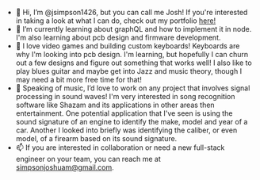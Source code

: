 - 👋 Hi, I’m @jsimpson1426, but you can call me Josh! If you're interested in taking a look at what I can do, check out my portfolio <a href="www.joshdev.co" target="_blank"> here! </a>
- 🌱 I’m currently learning about graphQL and how to implement it in node. I'm also learning about pcb design and firmware development.
- 👀 I love video games and building custom keyboards! Keyboards are why I'm looking into pcb design. I'm learning, but hopefully I can churn out a few designs 
      and figure out something that works well! I also like to play blues guitar and maybe get into Jazz and music theory, though I may need a bit more free time for that!
- 💞️ Speaking of music, I’d love to work on any project that involves signal processing in sound waves! I'm very interested in song recognition software like Shazam and its applications in other areas then entertainment. One potential application that I've seen is using the sound signature of an engine to identify the make, model and year of a car. Another I looked into briefly was identifying the caliber, or even model, of a firearm based on its sound signature.
- 📫 If you are interested in collaboration or need a new full-stack engineer on your team, you can reach me at simpsonjoshuam@gmail.com.

<!---
jsimpson1426/jsimpson1426 is a ✨ special ✨ repository because its `README.md` (this file) appears on your GitHub profile.
You can click the Preview link to take a look at your changes.
--->
